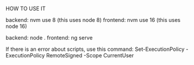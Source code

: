 HOW TO USE IT

backend: nvm use 8 (this uses node 8)
frontend: nvm use 16 (this uses node 16)

backend: node .
frontend: ng serve

If there is an error about scripts, use this command:
Set-ExecutionPolicy -ExecutionPolicy RemoteSigned -Scope CurrentUser

